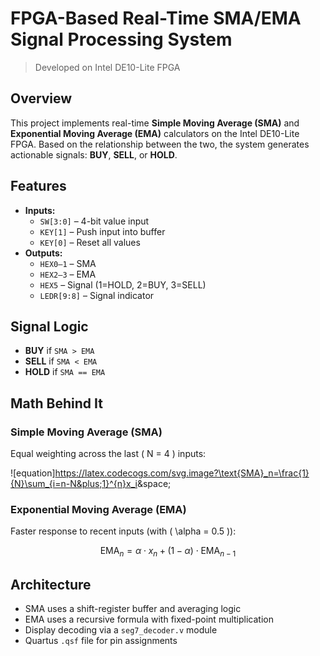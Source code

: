 # FPGA-Based Real-Time SMA/EMA Signal Processing System

> Developed on Intel DE10-Lite FPGA

## Overview

This project implements real-time **Simple Moving Average (SMA)** and **Exponential Moving Average (EMA)** calculators on the Intel DE10-Lite FPGA. Based on the relationship between the two, the system generates actionable signals: **BUY**, **SELL**, or **HOLD**.

## Features

- **Inputs:**  
  - `SW[3:0]` – 4-bit value input  
  - `KEY[1]` – Push input into buffer  
  - `KEY[0]` – Reset all values  
- **Outputs:**  
  - `HEX0–1` – SMA  
  - `HEX2–3` – EMA  
  - `HEX5` – Signal (1=HOLD, 2=BUY, 3=SELL)  
  - `LEDR[9:8]` – Signal indicator  

## Signal Logic

- **BUY** if `SMA > EMA`  
- **SELL** if `SMA < EMA`  
- **HOLD** if `SMA == EMA`

## Math Behind It

### Simple Moving Average (SMA)

Equal weighting across the last \( N = 4 \) inputs:


![equation]https://latex.codecogs.com/svg.image?\text{SMA}_n=\frac{1}{N}\sum_{i=n-N&plus;1}^{n}x_i&space;

### Exponential Moving Average (EMA)

Faster response to recent inputs (with \( \alpha = 0.5 \)):

$$
\text{EMA}_n = \alpha \cdot x_n + (1 - \alpha) \cdot \text{EMA}_{n-1}
$$


## Architecture

- SMA uses a shift-register buffer and averaging logic
- EMA uses a recursive formula with fixed-point multiplication
- Display decoding via a `seg7_decoder.v` module
- Quartus `.qsf` file for pin assignments
